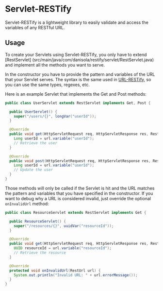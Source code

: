 # Servlet-RESTify #

Servlet-RESTify is a lightweight library to easily validate and access the variables of any RESTful URL.

## Usage

To create your Servlets using Servlet-RESTify, you only have to extend [RestServlet]
(src/main/java/com/danisola/restify/servlet/RestServlet.java) and implement all the methods you want to serve.

In the constructor you have to provide the pattern and variables of the URL that your Servlet serves. The syntax is
the same used in [URL-RESTify](../url/), so you can use the same types, regexes, etc.

Here is an example Servlet that implements the Get and Post methods:

```java
public class UserServlet extends RestServlet implements Get, Post {

  public UserServlet() {
    super("/users/{}", longVar("userId"));
  }

  @Override
  public void get(HttpServletRequest req, HttpServletResponse res, RestUrl url) {
    Long userId = url.variable("userId");
    // Retrieve the user
  }

  @Override
  public void post(HttpServletRequest req, HttpServletResponse res, RestUrl url) {
    Long userId = url.variable("userId");
    // Update the user
  }
}
```

Those methods will only be called if the Servlet is hit and the URL matches the pattern and variables that you have
specified in the constructor. If you want to debug why a URL is considered invalid,
just override the optional `onInvalidUrl` method:


```java
public class ResourceServlet extends RestServlet implements Get {

  public ResourceServlet() {
    super("/resources/{}", uuidVar("resourceId"));
  }

  @Override
  public void get(HttpServletRequest req, HttpServletResponse res, RestUrl url) {
    UUID resourceId = url.variable("resourceId");
    // Retrieve the resource
  }

  @Override
  protected void onInvalidUrl(RestUrl url) {
    System.out.println("Invalid URL: " + url.errorMessage());
  }
}
```